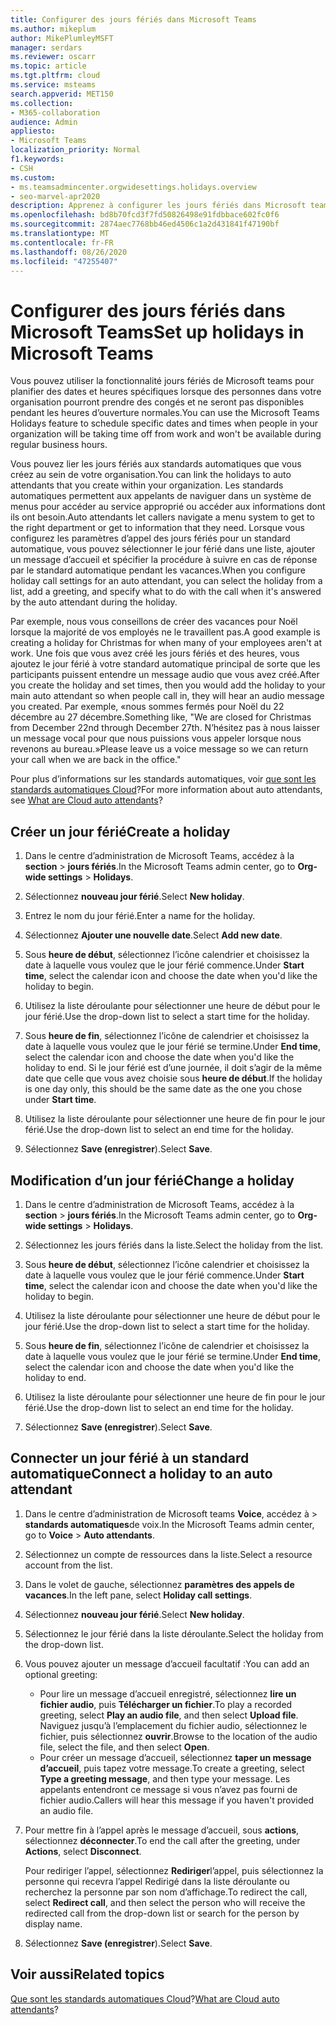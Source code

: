 ```yaml
---
title: Configurer des jours fériés dans Microsoft Teams
ms.author: mikeplum
author: MikePlumleyMSFT
manager: serdars
ms.reviewer: oscarr
ms.topic: article
ms.tgt.pltfrm: cloud
ms.service: msteams
search.appverid: MET150
ms.collection:
- M365-collaboration
audience: Admin
appliesto:
- Microsoft Teams
localization_priority: Normal
f1.keywords:
- CSH
ms.custom:
- ms.teamsadmincenter.orgwidesettings.holidays.overview
- seo-marvel-apr2020
description: Apprenez à configurer les jours fériés dans Microsoft teams et à les connecter à votre standard automatique à l’aide de la fonctionnalité jours fériés.
ms.openlocfilehash: bd8b70fcd3f7fd50826498e91fdbbace602fc0f6
ms.sourcegitcommit: 2874aec7768bb46ed4506c1a2d431841f47190bf
ms.translationtype: MT
ms.contentlocale: fr-FR
ms.lasthandoff: 08/26/2020
ms.locfileid: "47255407"
---
```

# <a name="set-up-holidays-in-microsoft-teams"></a><span data-ttu-id="692d7-103">Configurer des jours fériés dans Microsoft Teams</span><span class="sxs-lookup"><span data-stu-id="692d7-103">Set up holidays in Microsoft Teams</span></span>

<span data-ttu-id="692d7-104">Vous pouvez utiliser la fonctionnalité jours fériés de Microsoft teams pour planifier des dates et heures spécifiques lorsque des personnes dans votre organisation pourront prendre des congés et ne seront pas disponibles pendant les heures d’ouverture normales.</span><span class="sxs-lookup"><span data-stu-id="692d7-104">You can use the Microsoft Teams Holidays feature to schedule specific dates and times when people in your organization will be taking time off from work and won't be available during regular business hours.</span></span> 

<span data-ttu-id="692d7-105">Vous pouvez lier les jours fériés aux standards automatiques que vous créez au sein de votre organisation.</span><span class="sxs-lookup"><span data-stu-id="692d7-105">You can link the holidays to auto attendants that you create within your organization.</span></span> <span data-ttu-id="692d7-106">Les standards automatiques permettent aux appelants de naviguer dans un système de menus pour accéder au service approprié ou accéder aux informations dont ils ont besoin.</span><span class="sxs-lookup"><span data-stu-id="692d7-106">Auto attendants let callers navigate a menu system to get to the right department or get to information that they need.</span></span> <span data-ttu-id="692d7-107">Lorsque vous configurez les paramètres d’appel des jours fériés pour un standard automatique, vous pouvez sélectionner le jour férié dans une liste, ajouter un message d’accueil et spécifier la procédure à suivre en cas de réponse par le standard automatique pendant les vacances.</span><span class="sxs-lookup"><span data-stu-id="692d7-107">When you configure holiday call settings for an auto attendant, you can select the holiday from a list, add a greeting, and specify what to do with the call when it's answered by the auto attendant during the holiday.</span></span>

<span data-ttu-id="692d7-108">Par exemple, nous vous conseillons de créer des vacances pour Noël lorsque la majorité de vos employés ne le travaillent pas.</span><span class="sxs-lookup"><span data-stu-id="692d7-108">A good example is creating a holiday for Christmas for when many of your employees aren't at work.</span></span> <span data-ttu-id="692d7-109">Une fois que vous avez créé les jours fériés et des heures, vous ajoutez le jour férié à votre standard automatique principal de sorte que les participants puissent entendre un message audio que vous avez créé.</span><span class="sxs-lookup"><span data-stu-id="692d7-109">After you create the holiday and set times, then you would add the holiday to your main auto attendant so when people call in, they will hear an audio message you created.</span></span> <span data-ttu-id="692d7-110">Par exemple, «nous sommes fermés pour Noël du 22 décembre au 27 décembre.</span><span class="sxs-lookup"><span data-stu-id="692d7-110">Something like, "We are closed for Christmas from December 22nd through December 27th.</span></span> <span data-ttu-id="692d7-111">N’hésitez pas à nous laisser un message vocal pour que nous puissions vous appeler lorsque nous revenons au bureau.»</span><span class="sxs-lookup"><span data-stu-id="692d7-111">Please leave us a voice message so we can return your call when we are back in the office."</span></span>

<span data-ttu-id="692d7-112">Pour plus d’informations sur les standards automatiques, voir [que sont les standards automatiques Cloud](what-are-phone-system-auto-attendants.md)?</span><span class="sxs-lookup"><span data-stu-id="692d7-112">For more information about auto attendants, see [What are Cloud auto attendants](what-are-phone-system-auto-attendants.md)?</span></span>  

## <a name="create-a-holiday"></a><span data-ttu-id="692d7-113">Créer un jour férié</span><span class="sxs-lookup"><span data-stu-id="692d7-113">Create a holiday</span></span>

1. <span data-ttu-id="692d7-114">Dans le centre d’administration de Microsoft Teams, accédez à la **section**  >  **jours fériés**.</span><span class="sxs-lookup"><span data-stu-id="692d7-114">In the Microsoft Teams admin center, go to **Org-wide settings** > **Holidays**.</span></span>

2. <span data-ttu-id="692d7-115">Sélectionnez **nouveau jour férié**.</span><span class="sxs-lookup"><span data-stu-id="692d7-115">Select **New holiday**.</span></span>

3. <span data-ttu-id="692d7-116">Entrez le nom du jour férié.</span><span class="sxs-lookup"><span data-stu-id="692d7-116">Enter a name for the holiday.</span></span>

4. <span data-ttu-id="692d7-117">Sélectionnez **Ajouter une nouvelle date**.</span><span class="sxs-lookup"><span data-stu-id="692d7-117">Select **Add new date**.</span></span>

5. <span data-ttu-id="692d7-118">Sous **heure de début**, sélectionnez l’icône calendrier et choisissez la date à laquelle vous voulez que le jour férié commence.</span><span class="sxs-lookup"><span data-stu-id="692d7-118">Under **Start time**, select the calendar icon and choose the date when you'd like the holiday to begin.</span></span>

6. <span data-ttu-id="692d7-119">Utilisez la liste déroulante pour sélectionner une heure de début pour le jour férié.</span><span class="sxs-lookup"><span data-stu-id="692d7-119">Use the drop-down list to select a start time for the holiday.</span></span>

7. <span data-ttu-id="692d7-120">Sous **heure de fin**, sélectionnez l’icône de calendrier et choisissez la date à laquelle vous voulez que le jour férié se termine.</span><span class="sxs-lookup"><span data-stu-id="692d7-120">Under **End time**, select the calendar icon and choose the date when you'd like the holiday to end.</span></span> <span data-ttu-id="692d7-121">Si le jour férié est d’une journée, il doit s’agir de la même date que celle que vous avez choisie sous **heure de début**.</span><span class="sxs-lookup"><span data-stu-id="692d7-121">If the holiday is one day only, this should be the same date as the one you chose under **Start time**.</span></span>

8. <span data-ttu-id="692d7-122">Utilisez la liste déroulante pour sélectionner une heure de fin pour le jour férié.</span><span class="sxs-lookup"><span data-stu-id="692d7-122">Use the drop-down list to select an end time for the holiday.</span></span>

9. <span data-ttu-id="692d7-123">Sélectionnez **Save (enregistrer**).</span><span class="sxs-lookup"><span data-stu-id="692d7-123">Select **Save**.</span></span>

## <a name="change-a-holiday"></a><span data-ttu-id="692d7-124">Modification d’un jour férié</span><span class="sxs-lookup"><span data-stu-id="692d7-124">Change a holiday</span></span>

1. <span data-ttu-id="692d7-125">Dans le centre d’administration de Microsoft Teams, accédez à la **section**  >  **jours fériés**.</span><span class="sxs-lookup"><span data-stu-id="692d7-125">In the Microsoft Teams admin center, go to **Org-wide settings** > **Holidays**.</span></span>

2. <span data-ttu-id="692d7-126">Sélectionnez les jours fériés dans la liste.</span><span class="sxs-lookup"><span data-stu-id="692d7-126">Select the holiday from the list.</span></span>

3. <span data-ttu-id="692d7-127">Sous **heure de début**, sélectionnez l’icône calendrier et choisissez la date à laquelle vous voulez que le jour férié commence.</span><span class="sxs-lookup"><span data-stu-id="692d7-127">Under **Start time**, select the calendar icon and choose the date when you'd like the holiday to begin.</span></span>

4. <span data-ttu-id="692d7-128">Utilisez la liste déroulante pour sélectionner une heure de début pour le jour férié.</span><span class="sxs-lookup"><span data-stu-id="692d7-128">Use the drop-down list to select a start time for the holiday.</span></span>

5. <span data-ttu-id="692d7-129">Sous **heure de fin**, sélectionnez l’icône de calendrier et choisissez la date à laquelle vous voulez que le jour férié se termine.</span><span class="sxs-lookup"><span data-stu-id="692d7-129">Under **End time**, select the calendar icon and choose the date when you'd like the holiday to end.</span></span> 

6. <span data-ttu-id="692d7-130">Utilisez la liste déroulante pour sélectionner une heure de fin pour le jour férié.</span><span class="sxs-lookup"><span data-stu-id="692d7-130">Use the drop-down list to select an end time for the holiday.</span></span>

7. <span data-ttu-id="692d7-131">Sélectionnez **Save (enregistrer**).</span><span class="sxs-lookup"><span data-stu-id="692d7-131">Select **Save**.</span></span>

## <a name="connect-a-holiday-to-an-auto-attendant"></a><span data-ttu-id="692d7-132">Connecter un jour férié à un standard automatique</span><span class="sxs-lookup"><span data-stu-id="692d7-132">Connect a holiday to an auto attendant</span></span>

1. <span data-ttu-id="692d7-133">Dans le centre d’administration de Microsoft teams **Voice**, accédez à  >  **standards automatiques**de voix.</span><span class="sxs-lookup"><span data-stu-id="692d7-133">In the Microsoft Teams admin center, go to **Voice** > **Auto attendants**.</span></span>
2. <span data-ttu-id="692d7-134">Sélectionnez un compte de ressources dans la liste.</span><span class="sxs-lookup"><span data-stu-id="692d7-134">Select a resource account from the list.</span></span>
3. <span data-ttu-id="692d7-135">Dans le volet de gauche, sélectionnez **paramètres des appels de vacances**.</span><span class="sxs-lookup"><span data-stu-id="692d7-135">In the left pane, select **Holiday call settings**.</span></span>
4. <span data-ttu-id="692d7-136">Sélectionnez **nouveau jour férié**.</span><span class="sxs-lookup"><span data-stu-id="692d7-136">Select **New holiday**.</span></span>
5. <span data-ttu-id="692d7-137">Sélectionnez le jour férié dans la liste déroulante.</span><span class="sxs-lookup"><span data-stu-id="692d7-137">Select the holiday from the drop-down list.</span></span>
6. <span data-ttu-id="692d7-138">Vous pouvez ajouter un message d’accueil facultatif :</span><span class="sxs-lookup"><span data-stu-id="692d7-138">You can add an optional greeting:</span></span>
    - <span data-ttu-id="692d7-139">Pour lire un message d’accueil enregistré, sélectionnez **lire un fichier audio**, puis **Télécharger un fichier**.</span><span class="sxs-lookup"><span data-stu-id="692d7-139">To play a recorded greeting, select **Play an audio file**, and then select **Upload file**.</span></span> <span data-ttu-id="692d7-140">Naviguez jusqu’à l’emplacement du fichier audio, sélectionnez le fichier, puis sélectionnez **ouvrir**.</span><span class="sxs-lookup"><span data-stu-id="692d7-140">Browse to the location of the audio file, select the file, and then select **Open**.</span></span>
    - <span data-ttu-id="692d7-141">Pour créer un message d’accueil, sélectionnez **taper un message d’accueil**, puis tapez votre message.</span><span class="sxs-lookup"><span data-stu-id="692d7-141">To create a greeting, select **Type a greeting message**, and then type your message.</span></span> <span data-ttu-id="692d7-142">Les appelants entendront ce message si vous n’avez pas fourni de fichier audio.</span><span class="sxs-lookup"><span data-stu-id="692d7-142">Callers will hear this message if you haven't provided an audio file.</span></span>
7. <span data-ttu-id="692d7-143">Pour mettre fin à l’appel après le message d’accueil, sous **actions**, sélectionnez **déconnecter**.</span><span class="sxs-lookup"><span data-stu-id="692d7-143">To end the call after the greeting, under **Actions**, select **Disconnect**.</span></span> 

    <span data-ttu-id="692d7-144">Pour rediriger l’appel, sélectionnez **Rediriger**l’appel, puis sélectionnez la personne qui recevra l’appel Redirigé dans la liste déroulante ou recherchez la personne par son nom d’affichage.</span><span class="sxs-lookup"><span data-stu-id="692d7-144">To redirect the call, select **Redirect call**, and then select the person who will receive the redirected call from the drop-down list or search for the person by display name.</span></span>
8. <span data-ttu-id="692d7-145">Sélectionnez **Save (enregistrer**).</span><span class="sxs-lookup"><span data-stu-id="692d7-145">Select **Save**.</span></span>

## <a name="related-topics"></a><span data-ttu-id="692d7-146">Voir aussi</span><span class="sxs-lookup"><span data-stu-id="692d7-146">Related topics</span></span>

<span data-ttu-id="692d7-147">[Que sont les standards automatiques Cloud](what-are-phone-system-auto-attendants.md)?</span><span class="sxs-lookup"><span data-stu-id="692d7-147">[What are Cloud auto attendants](what-are-phone-system-auto-attendants.md)?</span></span>
